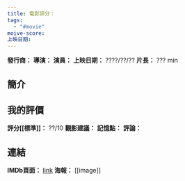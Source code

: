 ```yaml
---
title: 電影評分：
tags:
  - "#movie"
moive-score: 
上映日期:
---
```




**發行商：**
**導演：**
**演員：** 
**上映日期：** ????/??/??
**片長：** ??? min 

## 簡介


## 我的評價
**評分[[標準]]：** ??/10
**觀影建議：**
**記憶點：**
**評論：**


## 連結
**IMDb頁面：** [link]()
**海報：** 
[[image]]